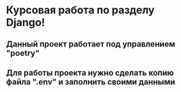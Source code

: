 # Курсовая работа по разделу Django!

## Данный проект работает под управлением "poetry"

## Для работы проекта нужно сделать копию файла ".env" и заполнить своими данными
